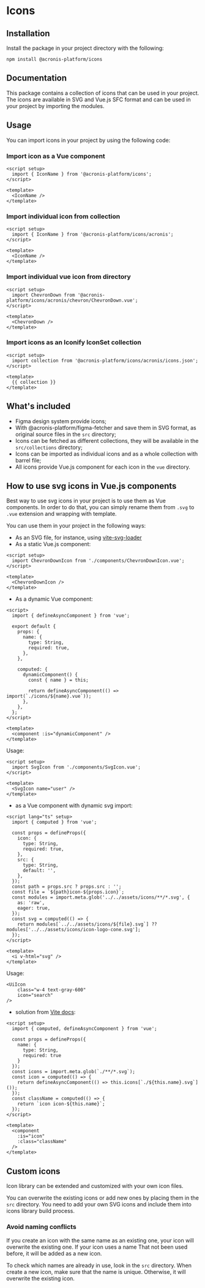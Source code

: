 # Icons

## Installation

Install the package in your project directory with the following:

```shell
npm install @acronis-platform/icons
```

## Documentation

This package contains a collection of icons that can be used in your project.
The icons are available in SVG and Vue.js SFC format and can be used in your project by importing the modules.

## Usage

You can import icons in your project by using the following code:

### Import icon as a Vue component

```vue
<script setup>
  import { IconName } from '@acronis-platform/icons';
</script>

<template>
  <IconName />
</template>
```

### Import individual icon from collection

```vue
<script setup>
  import { IconName } from '@acronis-platform/icons/acronis';
</script>

<template>
  <IconName />
</template>
```

### Import individual vue icon from directory

```vue
<script setup>
  import ChevronDown from '@acronis-platform/icons/acronis/chevron/ChevronDown.vue';
</script>

<template>
  <ChevronDown />
</template>
```

### Import icons as an Iconify IconSet collection

```vue
<script setup>
  import collection from '@acronis-platform/icons/acronis/icons.json';
</script>

<template>
  {{ collection }}
</template>
```

## What's included

- Figma design system provide icons;
- With @acronis-platform/figma-fetcher and save them in SVG format, as original source files in the `src` directory;
- Icons can be fetched as different collections, they will be available in the `src/collections` directory;
- Icons can be imported as individual icons and as a whole collection with barrel file;
- All icons provide Vue.js component for each icon in the `vue` directory.

## How to use svg icons in Vue.js components

Best way to use svg icons in your project is to use them as Vue components.
In order to do that, you can simply rename them from `.svg` to `.vue` extension and wrapping with template.

You can use them in your project in the following ways:

- As an SVG file, for instance, using [vite-svg-loader](https://www.npmjs.com/package/vite-svg-loader)
- As a static Vue.js component:

```vue
<script setup>
  import ChevronDownIcon from './components/ChevronDownIcon.vue';
</script>

<template>
  <ChevronDownIcon />
</template>
```

- As a dynamic Vue component:

```vue
<script>
  import { defineAsyncComponent } from 'vue';

  export default {
    props: {
      name: {
        type: String,
        required: true,
      },
    },

    computed: {
      dynamicComponent() {
        const { name } = this;

        return defineAsyncComponent(() => import(`./icons/${name}.vue`));
      },
    },
  };
</script>

<template>
  <component :is="dynamicComponent" />
</template>
```

Usage:

```vue
<script setup>
  import SvgIcon from './components/SvgIcon.vue';
</script>

<template>
  <SvgIcon name="user" />
</template>
```

- as a Vue component with dynamic svg import:

```vue
<script lang="ts" setup>
  import { computed } from 'vue';

  const props = defineProps({
    icon: {
      type: String,
      required: true,
    },
    src: {
      type: String,
      default: '',
    },
  });
  const path = props.src ? props.src : '';
  const file = `${path}icon-${props.icon}`;
  const modules = import.meta.glob('../../assets/icons/**/*.svg', {
    as: 'raw',
    eager: true,
  });
  const svg = computed(() => {
    return modules[`../../assets/icons/${file}.svg`] ?? modules['../../assets/icons/icon-logo-cone.svg'];
  });
</script>

<template>
  <i v-html="svg" />
</template>
```

Usage:

```vue
<UiIcon
    class="w-4 text-gray-600"
    icon="search"
/>
```

- solution from [Vite docs](https://vitejs.dev/guide/features.html#glob-import):

```vue
<script setup>
  import { computed, defineAsyncComponent } from 'vue';

  const props = defineProps({
    name: {
      type: String,
      required: true
    }
  });
  const icons = import.meta.glob(`./**/*.svg`);
  const icon = computed(() => {
    return defineAsyncComponent(() => this.icons[`./${this.name}.svg`]());
  });
  const className = computed(() => {
    return `icon icon-${this.name}`;
  });
</script>

<template>
  <component
    :is="icon"
    :class="className"
  />
</template>
```

## Custom icons

Icon library can be extended and customized with your own icon files.

You can overwrite the existing icons or add new ones by placing them in the `src` directory.
You need to add your own SVG icons and include them into icons library build process.

### Avoid naming conflicts

If you create an icon with the same name as an existing one, your icon will overwrite the existing one.
If your icon uses a name That not been used before, it will be added as a new icon.

To check which names are already in use, look in the `src` directory.
When create a new icon, make sure that the name is unique.
Otherwise, it will overwrite the existing icon.
